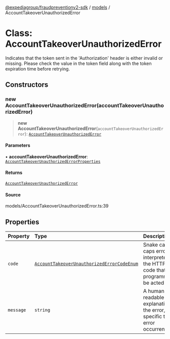 [@expediagroup/fraudpreventionv2-sdk](../../index.md) / [models](../index.md) / AccountTakeoverUnauthorizedError

# Class: AccountTakeoverUnauthorizedError

Indicates that the token sent in the \'Authorization\' header is either invalid or missing. Please check the value in the token field along with the token expiration time before retrying.

## Constructors

### new AccountTakeoverUnauthorizedError(accountTakeoverUnauthorizedError)

> **new AccountTakeoverUnauthorizedError**(`accountTakeoverUnauthorizedError`): [`AccountTakeoverUnauthorizedError`](AccountTakeoverUnauthorizedError.md)

#### Parameters

• **accountTakeoverUnauthorizedError**: [`AccountTakeoverUnauthorizedErrorProperties`](../interfaces/AccountTakeoverUnauthorizedErrorProperties.md)

#### Returns

[`AccountTakeoverUnauthorizedError`](AccountTakeoverUnauthorizedError.md)

#### Source

models/AccountTakeoverUnauthorizedError.ts:39

## Properties

| Property | Type | Description |
| :------ | :------ | :------ |
| `code` | [`AccountTakeoverUnauthorizedErrorCodeEnum`](../type-aliases/AccountTakeoverUnauthorizedErrorCodeEnum.md) | Snake cased all caps error code interpreted from the HTTP status code that can programmatically be acted upon. |
| `message` | `string` | A human-readable explanation of the error, specific to this error occurrence. |
